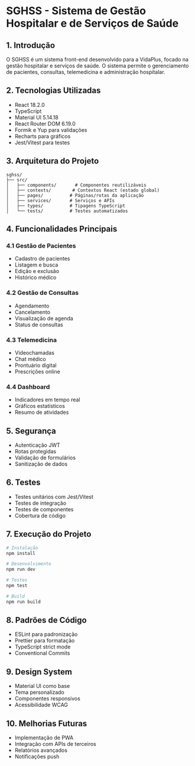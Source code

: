 # SGHSS - Sistema de Gestão Hospitalar e de Serviços de Saúde

## 1. Introdução
O SGHSS é um sistema front-end desenvolvido para a VidaPlus, focado na gestão hospitalar e serviços de saúde. O sistema permite o gerenciamento de pacientes, consultas, telemedicina e administração hospitalar.

## 2. Tecnologias Utilizadas
- React 18.2.0
- TypeScript
- Material UI 5.14.18
- React Router DOM 6.19.0
- Formik e Yup para validações
- Recharts para gráficos
- Jest/Vitest para testes

## 3. Arquitetura do Projeto
```tree
sghss/
├── src/
│   ├── components/       # Componentes reutilizáveis
│   ├── contexts/        # Contextos React (estado global)
│   ├── pages/          # Páginas/rotas da aplicação
│   ├── services/       # Serviços e APIs
│   ├── types/          # Tipagens TypeScript
│   └── tests/          # Testes automatizados
```

## 4. Funcionalidades Principais
### 4.1 Gestão de Pacientes
- Cadastro de pacientes
- Listagem e busca
- Edição e exclusão
- Histórico médico

### 4.2 Gestão de Consultas
- Agendamento
- Cancelamento
- Visualização de agenda
- Status de consultas

### 4.3 Telemedicina
- Videochamadas
- Chat médico
- Prontuário digital
- Prescrições online

### 4.4 Dashboard
- Indicadores em tempo real
- Gráficos estatísticos
- Resumo de atividades

## 5. Segurança
- Autenticação JWT
- Rotas protegidas
- Validação de formulários
- Sanitização de dados

## 6. Testes
- Testes unitários com Jest/Vitest
- Testes de integração
- Testes de componentes
- Cobertura de código

## 7. Execução do Projeto
```bash
# Instalação
npm install

# Desenvolvimento
npm run dev

# Testes
npm test

# Build
npm run build
```

## 8. Padrões de Código
- ESLint para padronização
- Prettier para formatação
- TypeScript strict mode
- Conventional Commits

## 9. Design System
- Material UI como base
- Tema personalizado
- Componentes responsivos
- Acessibilidade WCAG

## 10. Melhorias Futuras
- Implementação de PWA
- Integração com APIs de terceiros
- Relatórios avançados
- Notificações push
